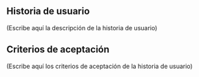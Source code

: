 ## Historia de usuario

(Escribe aquí la descripción de la historia de usuario)

## Criterios de aceptación

(Escribe aquí los criterios de aceptación de la historia de usuario)